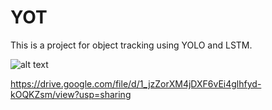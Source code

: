 # YOT

This is a project for object tracking using YOLO and LSTM.


![alt text](https://drive.google.com/open?id=1_jzZorXM4jDXF6vEi4glhfyd-kOQKZsm)

https://drive.google.com/file/d/1_jzZorXM4jDXF6vEi4glhfyd-kOQKZsm/view?usp=sharing
